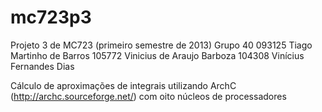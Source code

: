 mc723p3
=======

Projeto 3 de MC723 (primeiro semestre de 2013)
    Grupo 40
    093125 Tiago Martinho de Barros
    105772 Vinicius de Araujo Barboza
    104308 Vinícius Fernandes Dias

Cálculo de aproximações de integrais utilizando ArchC (http://archc.sourceforge.net/) com oito núcleos de processadores
